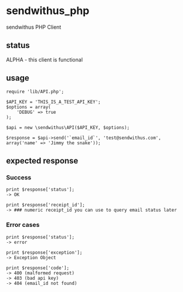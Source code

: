 sendwithus_php
==============

sendwithus PHP Client

## status
ALPHA - this client is functional

## usage
    require 'lib/API.php';

    $API_KEY = 'THIS_IS_A_TEST_API_KEY';
    $options = array(
        'DEBUG' => true
    );

    $api = new \sendwithus\API($API_KEY, $options);

    $response = $api->send('`email_id`', 'test@sendwithus.com', array('name' => 'Jimmy the snake'));

## expected response

### Success
    print $response['status'];
    -> OK

    print $response['receipt_id'];
    -> ### numeric receipt_id you can use to query email status later

### Error cases
    print $response['status'];
    -> error

    print $response['exception'];
    -> Exception Object

    print $response['code'];
    -> 400 (malformed request)
    -> 403 (bad api key)
    -> 404 (email_id not found)

